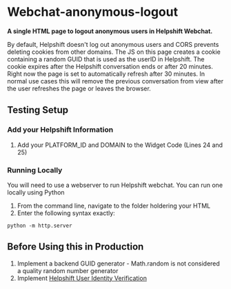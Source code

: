 # Webchat-anonymous-logout
**A single HTML page to logout anonymous users in Helpshift Webchat.**

By default, Helpshift doesn't log out anonymous users and CORS prevents deleting cookies from other domains. The JS on this page creates a cookie containing a random GUID that is used as the userID in Helpshift. The cookie expires after the Helpshift conversation ends or after 20 minutes. Right now the page is set to automatically refresh after 30 minutes. In normal use cases this will remove the previous conversation from view after the user refreshes the page or leaves the browser. 

## Testing Setup 
### Add your Helpshift Information
1) Add your PLATFORM_ID and DOMAIN to the Widget Code (Lines 24 and 25)

### Running Locally
You will need to use a webserver to run Helpshift webchat. You can run one locally using Python
1) From the command line, navigate to the folder holdering your HTML 
2) Enter the following syntax exactly: 
```
python -m http.server
```

## Before Using this in Production
1) Implement a backend GUID generator - Math.random is not considered a quality random number generator
2) Implement [Helpshift User Identity Verification](ttps://developers.helpshift.com/web-chat/users/#configuring-identity-verification)
